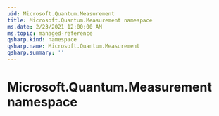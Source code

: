 ```yaml
---
uid: Microsoft.Quantum.Measurement
title: Microsoft.Quantum.Measurement namespace
ms.date: 2/23/2021 12:00:00 AM
ms.topic: managed-reference
qsharp.kind: namespace
qsharp.name: Microsoft.Quantum.Measurement
qsharp.summary: ''
---
```


# Microsoft.Quantum.Measurement namespace



